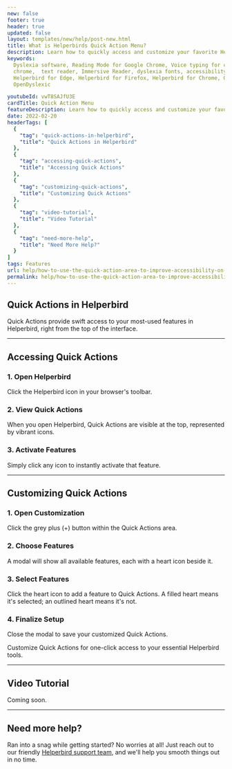 ```yaml
---
new: false
footer: true
header: true
updated: false
layout: templates/new/help/post-new.html
title: What is Helperbirds Quick Action Menu?
description: Learn how to quickly access and customize your favorite Helperbird features using the Quick Actions area. This guide will show you how to add, remove, and organize the tools you use most for easy, one-click access.
keywords:
  Dyslexia software, Reading Mode for Google Chrome, Voice typing for chrome, Text to speech for
  chrome,  text reader, Immersive Reader, dyslexia fonts, accessibility software, dyslexia software,
  Helperbird for Edge, Helperbird for Firefox, Helperbird for Chrome, Opendyslexic for Chrome,
  OpenDyslexic

youtubeId: vwT8SAJfU3E
cardTitle: Quick Action Menu
featureDescription: Learn how to quickly access and customize your favorite Helperbird features using the Quick Actions area. This guide will show you how to add, remove, and organize the tools you use most for easy, one-click access.
date: 2022-02-20
headerTags: [
  {
    "tag": "quick-actions-in-helperbird",
    "title": "Quick Actions in Helperbird"
  },
  {
    "tag": "accessing-quick-actions",
    "title": "Accessing Quick Actions"
  },
  {
    "tag": "customizing-quick-actions",
    "title": "Customizing Quick Actions"
  },
  {
    "tag": "video-tutorial",
    "title": "Video Tutorial"
  },
  {
    "tag": "need-more-help",
    "title": "Need More Help?"
  }
]
tags: Features
url: help/how-to-use-the-quick-action-area-to-improve-accessibility-on-the-web/
permalink: help/how-to-use-the-quick-action-area-to-improve-accessibility-on-the-web/
---
```


## Quick Actions in Helperbird

Quick Actions provide swift access to your most-used features in Helperbird, right from the top of the interface.

---

## Accessing Quick Actions

### 1. Open Helperbird

Click the Helperbird icon in your browser's toolbar.

### 2. View Quick Actions

When you open Helperbird, Quick Actions are visible at the top, represented by vibrant icons.

### 3. Activate Features

Simply click any icon to instantly activate that feature.

---

## Customizing Quick Actions

### 1. Open Customization

Click the grey plus (+) button within the Quick Actions area.

### 2. Choose Features

A modal will show all available features, each with a heart icon beside it.

### 3. Select Features

Click the heart icon to add a feature to Quick Actions. A filled heart means it's selected; an outlined heart means it's not.

### 4. Finalize Setup

Close the modal to save your customized Quick Actions.

Customize Quick Actions for one-click access to your essential Helperbird tools.

---

## Video Tutorial

Coming soon.

---

## Need more help?

Ran into a snag while getting started? No worries at all! Just reach out to our friendly [Helperbird support team](/support/), and we'll help you smooth things out in no time.
